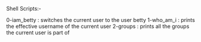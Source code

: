 Shell Scripts:-

0-iam_betty : switches the current user to the user betty
1-who_am_i : prints the effective username of the current user
2-groups : prints all the groups the current user is part of
